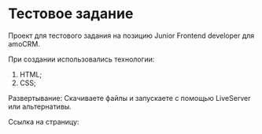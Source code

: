 # Тестовое задание

Проект для тестового задания на позицию Junior Frontend developer для amoCRM.

При создании использовались технологии:

1. HTML;
2. CSS;

Развертывание: 
Скачиваете файлы и запускаете с помощью LiveServer или альтернативы.

Ссылка на страницу:
